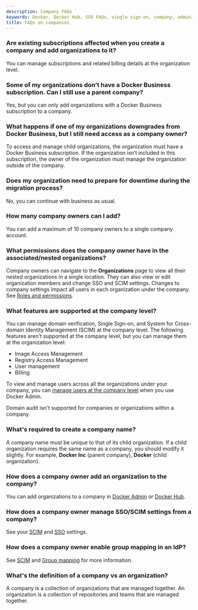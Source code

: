 ```yaml
---
description: Company FAQs
keywords: Docker, Docker Hub, SSO FAQs, single sign-on, company, administration, company management
title: FAQs on companies
---
```


### Are existing subscriptions affected when you create a company and add organizations to it?

You can manage subscriptions and related billing details at the organization level.

### Some of my organizations don’t have a Docker Business subscription. Can I still use a parent company?

Yes, but you can only add organizations with a Docker Business subscription to a company.

### What happens if one of my organizations downgrades from Docker Business, but I still need access as a company owner?

To access and manage child organizations, the organization must have a Docker Business subscription. If the organization isn’t included in this subscription, the owner of the organization must manage the organization outside of the company.

### Does my organization need to prepare for downtime during the migration process?

No, you can continue with business as usual.

### How many company owners can I add?

You can add a maximum of 10 company owners to a single company account.

### What permissions does the company owner have in the associated/nested organizations?

Company owners can navigate to the **Organizations** page to view all their nested organizations in a single location. They can also view or edit organization members and change SSO and SCIM settings. Changes to company settings impact all users in each organization under the company. See [Roles and permissions](../security/for-admins/roles-and-permissions.md).

### What features are supported at the company level?

You can manage domain verification, Single Sign-on, and System for Cross-domain Identity Management (SCIM) at the company level. The following features aren't supported at the company level, but you can manage them at the organization level:

- Image Access Management
- Registry Access Management
- User management
- Billing

To view and manage users across all the organizations under your company, you can [manage users at the company level](../admin/company/users.md) when you use Docker Admin.

Domain audit isn't supported for companies or organizations within a company.

### What's required to create a company name?

A company name must be unique to that of its child organization. If a child organization requires the same name as a company, you should modify it slightly. For example, **Docker Inc** (parent company), **Docker** (child organization).

### How does a company owner add an organization to the company?

You can add organizations to a company in [Docker Admin](../admin/company/organizations.md/#add-organizations-to-a-company.md) or [Docker Hub](./new-company.md/#add-organizations-to-a-company.md).

### How does a company owner manage SSO/SCIM settings from a company?

See your [SCIM](scim.md) and [SSO](../security/for-admins/single-sign-on/configure/index.md) settings.

### How does a company owner enable group mapping in an IdP?

See [SCIM](scim.md) and [Group mapping](../security/for-admins/group-mapping.md) for more information.

### What's the definition of a company vs an organization?

A company is a collection of organizations that are managed together. An organization is a collection of repositories and teams that are managed together.